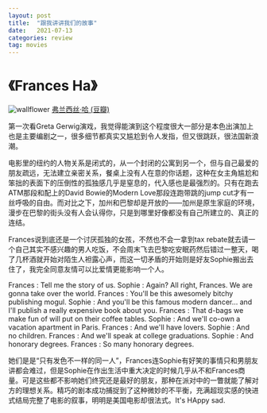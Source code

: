 ```yaml
---
layout: post
title:  "跟我讲讲我们的故事"
date:   2021-07-13
categories: review
tag: movies
---
```

# 《Frances Ha》
![wallflower](/assets/frances.png)
[弗兰西丝·哈 (豆瓣)](https://movie.douban.com/subject/11527487/)

第一次看Greta Gerwig演戏，我觉得能演到这个程度很大一部分是本色出演加上也是主要编剧之一，很多细节都真实又尴尬到令人发指，但又很跳跃，很法国新浪潮。

电影里的纽约的人物关系是闭式的，从一个封闭的公寓到另一个，但与自己最爱的朋友疏远，无法建立亲密关系，餐桌上没有人在意的你话题，这种在女主角尴尬和笨拙的表面下的压倒性的孤独感几乎是窒息的，代入感也是最强烈的。只有在跑去ATM那段和配上的David Bowie的Modern Love那段连跑带跳的jump cut才有一丝呼吸的自由。而对比之下，加州和巴黎却是开放的——加州是原生家庭的环境，漫步在巴黎的街头没有人会认得你，只是到哪里好像都没有自己所建立的、真正的连结。

Frances说到底还是一个讨厌孤独的女孩，不然也不会一拿到tax rebate就去请一个自己其实不感兴趣的男人吃饭，不会周末飞去巴黎吃安眠药然后错过一整天，喝了几杯酒就开始对陌生人袒露心声，而这一切矛盾的开始则是好友Sophie搬出去住了，我完全同意友情可以比爱情更能影响一个人。

>
Frances : Tell me the story of us.
Sophie : Again? All right, Frances. We are gonna take over the world.
Frances : You'll be this awesomely bitchy publishing mogul.
Sophie : And you'll be this famous modern dancer... and I'll publish a really expensive book about you.
Frances : That d-bags we make fun of will put on their coffee tables.
Sophie : And we'll co-own a vacation apartment in Paris.
Frances : And we'll have lovers.
Sophie : And no children.
Frances : And we'll speak at college graduations.
Sophie : And honorary degrees.
Frances : So many honorary degrees.

她们是是“只有发色不一样的同一人”，Frances连Sophie有好笑的事情只和男朋友讲都会难过，但是Sophie在作出生活中重大决定的时候几乎从不和Frances商量。可是这些都不影响她们终究还是最好的朋友，那种在派对中的一瞥就能了解对方的理想关系。精巧的剧本成功捕捉到了这种微妙的不平衡，充满超现实感的快进式结局完整了电影的叙事，明明是美国电影却很法式。It's HAppy sad.
